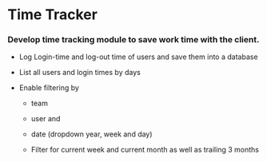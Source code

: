 # Time Tracker

### Develop time tracking module to save work time with the client.

- Log Login-time and log-out time of users and save them into a database

- List all users and login times by days

- Enable filtering by

  - team

  - user and

  - date (dropdown year, week and day)

  - Filter for current week and current month as well as trailing 3 months
